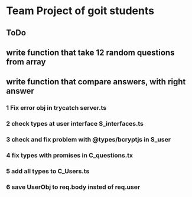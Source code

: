 # Team Project of goit students

## ToDo

## write function that take 12 random questions from array
## write function that compare answers, with right answer

### 1 Fix error obj in trycatch server.ts
### 2 check types at user interface S_interfaces.ts
### 3 check and fix problem with @types/bcryptjs in S_user
### 4 fix types with promises in C_questions.tx
### 5 add all types to C_Users.ts
### 6 save UserObj to req.body insted of req.user

